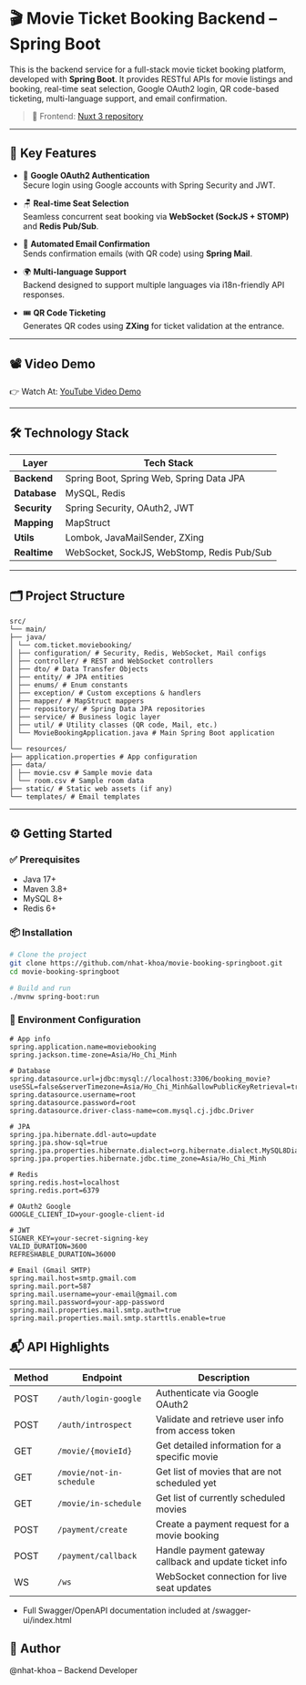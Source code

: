 # 🎬 Movie Ticket Booking Backend – Spring Boot

This is the backend service for a full-stack movie ticket booking platform, developed with **Spring Boot**. It provides RESTful APIs for movie listings and booking, real-time seat selection, Google OAuth2 login, QR code-based ticketing, multi-language support, and email confirmation.

> 🔗 Frontend: [Nuxt 3 repository](https://github.com/nhat-khoa/movie-booking-nuxtjs)

---

## 🚀 Key Features

- 🔐 **Google OAuth2 Authentication**  
  Secure login using Google accounts with Spring Security and JWT.

- 🪑 **Real-time Seat Selection**  
  Seamless concurrent seat booking via **WebSocket (SockJS + STOMP)** and **Redis Pub/Sub**.

- 📧 **Automated Email Confirmation**  
  Sends confirmation emails (with QR code) using **Spring Mail**.

- 🌍 **Multi-language Support**  
  Backend designed to support multiple languages via i18n-friendly API responses.

- 🎟️ **QR Code Ticketing**  
  Generates QR codes using **ZXing** for ticket validation at the entrance.

---
## 📽️ Video Demo

👉 Watch At: [YouTube Video Demo](https://www.youtube.com/watch?v=r6mNs0JB_O8)

---
## 🛠️ Technology Stack

| Layer        | Tech Stack |
|--------------|------------|
| **Backend**  | Spring Boot, Spring Web, Spring Data JPA |
| **Database** | MySQL, Redis |
| **Security** | Spring Security, OAuth2, JWT |
| **Mapping**  | MapStruct |
| **Utils**    | Lombok, JavaMailSender, ZXing |
| **Realtime** | WebSocket, SockJS, WebStomp, Redis Pub/Sub |

---
## 🗂️ Project Structure
```
src/
└── main/
├── java/
│ └── com.ticket.moviebooking/
│ ├── configuration/ # Security, Redis, WebSocket, Mail configs
│ ├── controller/ # REST and WebSocket controllers
│ ├── dto/ # Data Transfer Objects
│ ├── entity/ # JPA entities
│ ├── enums/ # Enum constants
│ ├── exception/ # Custom exceptions & handlers
│ ├── mapper/ # MapStruct mappers
│ ├── repository/ # Spring Data JPA repositories
│ ├── service/ # Business logic layer
│ ├── util/ # Utility classes (QR code, Mail, etc.)
│ └── MovieBookingApplication.java # Main Spring Boot application
│
└── resources/
├── application.properties # App configuration
├── data/
│ ├── movie.csv # Sample movie data
│ └── room.csv # Sample room data
├── static/ # Static web assets (if any)
└── templates/ # Email templates
```
---

## ⚙️ Getting Started

### ✅ Prerequisites

- Java 17+
- Maven 3.8+
- MySQL 8+
- Redis 6+

### 📦 Installation

```bash
# Clone the project
git clone https://github.com/nhat-khoa/movie-booking-springboot.git
cd movie-booking-springboot

# Build and run
./mvnw spring-boot:run
```

### 🔑 Environment Configuration
```properties
# App info
spring.application.name=moviebooking
spring.jackson.time-zone=Asia/Ho_Chi_Minh

# Database
spring.datasource.url=jdbc:mysql://localhost:3306/booking_movie?useSSL=false&serverTimezone=Asia/Ho_Chi_Minh&allowPublicKeyRetrieval=true
spring.datasource.username=root
spring.datasource.password=root
spring.datasource.driver-class-name=com.mysql.cj.jdbc.Driver

# JPA
spring.jpa.hibernate.ddl-auto=update
spring.jpa.show-sql=true
spring.jpa.properties.hibernate.dialect=org.hibernate.dialect.MySQL8Dialect
spring.jpa.properties.hibernate.jdbc.time_zone=Asia/Ho_Chi_Minh

# Redis
spring.redis.host=localhost
spring.redis.port=6379

# OAuth2 Google
GOOGLE_CLIENT_ID=your-google-client-id

# JWT
SIGNER_KEY=your-secret-signing-key
VALID_DURATION=3600
REFRESHABLE_DURATION=36000

# Email (Gmail SMTP)
spring.mail.host=smtp.gmail.com
spring.mail.port=587
spring.mail.username=your-email@gmail.com
spring.mail.password=your-app-password
spring.mail.properties.mail.smtp.auth=true
spring.mail.properties.mail.smtp.starttls.enable=true
```

## 📬 API Highlights

| Method | Endpoint                     | Description                                             |
|--------|------------------------------|---------------------------------------------------------|
| POST   | `/auth/login-google`         | Authenticate via Google OAuth2                         |
| POST   | `/auth/introspect`           | Validate and retrieve user info from access token      |
| GET    | `/movie/{movieId}`           | Get detailed information for a specific movie          |
| GET    | `/movie/not-in-schedule`     | Get list of movies that are not scheduled yet          |
| GET    | `/movie/in-schedule`         | Get list of currently scheduled movies                 |
| POST   | `/payment/create`            | Create a payment request for a movie booking           |
| POST   | `/payment/callback`          | Handle payment gateway callback and update ticket info |
| WS     | `/ws`                         | WebSocket connection for live seat updates             |

- Full Swagger/OpenAPI documentation included at /swagger-ui/index.html

## 👤 Author

@nhat-khoa – Backend Developer
